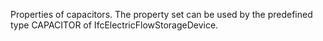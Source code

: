 Properties of capacitors. The property set can be used by the predefined type CAPACITOR of IfcElectricFlowStorageDevice.

